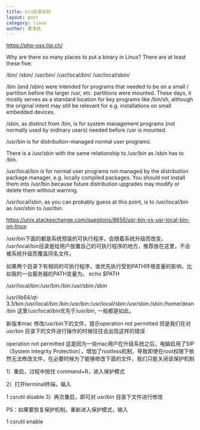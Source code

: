 ```yaml
---
title: bin目录区别
layout: post
category: linux
author: 夏泽民
---
```

https://php-osx.liip.ch/

Why are there so many places to put a binary in Linux? There are at least these five:

/bin/
/sbin/
/usr/bin/
/usr/local/bin/
/usr/local/sbin/
<!-- more -->
/bin (and /sbin) were intended for programs that needed to be on a small / partition before the larger /usr, etc. partitions were mounted. These days, it mostly serves as a standard location for key programs like /bin/sh, although the original intent may still be relevant for e.g. installations on small embedded devices.

/sbin, as distinct from /bin, is for system management programs (not normally used by ordinary users) needed before /usr is mounted.

/usr/bin is for distribution-managed normal user programs.

There is a /usr/sbin with the same relationship to /usr/bin as /sbin has to /bin.

/usr/local/bin is for normal user programs not managed by the distribution package manager, e.g. locally compiled packages. You should not install them into /usr/bin because future distribution upgrades may modify or delete them without warning.

/usr/local/sbin, as you can probably guess at this point, is to /usr/local/bin as /usr/sbin to /usr/bin.


https://unix.stackexchange.com/questions/8656/usr-bin-vs-usr-local-bin-on-linux


/usr/bin下面的都是系统预装的可执行程序，会随着系统升级而改变。
/usr/local/bin目录是给用户放置自己的可执行程序的地方，推荐放在这里，不会被系统升级而覆盖同名文件。

如果两个目录下有相同的可执行程序，谁优先执行受到PATH环境变量的影响，比如我的一台服务器的PATH变量为。
echo $PATH

/usr/local/bin:/usr/bin:/bin:/usr/sbin:/sbin

/usr/lib64/qt-3.3/bin:/usr/local/bin:/bin:/usr/bin:/usr/local/sbin:/usr/sbin:/sbin:/home/dean/bin
这里/usr/local/bin优先于/usr/bin, 一般都是如此。

新版本mac 修改/usr/bin下的文件，提示operation not permitted
但是我们在对 usr/bin 目录下的文件进行操作的时候往往会出现这样的错误

operation not permitted
这是因为一些mac用户在升级系统之后，电脑启用了SIP（System Integrity Protection），增加了rootless机制，导致即使在root权限下依然无法修改文件，在必要时候为了能够修改下面的文件，我们只能关闭该保护机制

1）重启，过程中按住 command+R，进入保护模式

2）打开terminal终端，输入

1
csrutil disable
3）再次重启，即可对 usr/bin 目录下文件进行修改

PS：如果要恢复保护机制，重新进入保护模式，输入

1
csrutil enable
